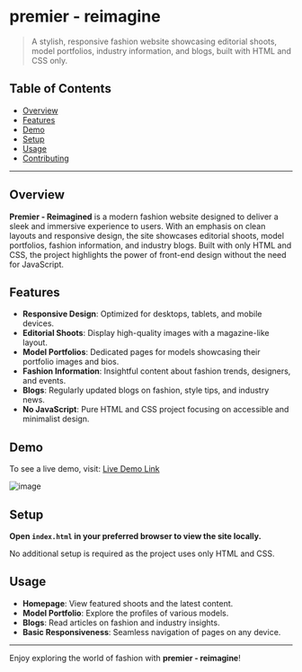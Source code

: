 # premier - reimagine

> A stylish, responsive fashion website showcasing editorial shoots, model portfolios, industry information, and blogs, built with HTML and CSS only.

## Table of Contents

- [Overview](#overview)
- [Features](#features)
- [Demo](#demo)
- [Setup](#setup)
- [Usage](#usage)
- [Contributing](#contributing)

---

## Overview

**Premier - Reimagined** is a modern fashion website designed to deliver a sleek and immersive experience to users. With an emphasis on clean layouts and responsive design, the site showcases editorial shoots, model portfolios, fashion information, and industry blogs. Built with only HTML and CSS, the project highlights the power of front-end design without the need for JavaScript.

## Features

- **Responsive Design**: Optimized for desktops, tablets, and mobile devices.
- **Editorial Shoots**: Display high-quality images with a magazine-like layout.
- **Model Portfolios**: Dedicated pages for models showcasing their portfolio images and bios.
- **Fashion Information**: Insightful content about fashion trends, designers, and events.
- **Blogs**: Regularly updated blogs on fashion, style tips, and industry news.
- **No JavaScript**: Pure HTML and CSS project focusing on accessible and minimalist design.

## Demo

To see a live demo, visit: [Live Demo Link](https://biraj2004.github.io/premier-reimagine/)

![image](https://github.com/user-attachments/assets/6f580c85-c7e7-40ca-be61-b15b49e01249)


## Setup

**Open `index.html` in your preferred browser to view the site locally.**

No additional setup is required as the project uses only HTML and CSS.

## Usage

- **Homepage**: View featured shoots and the latest content.
- **Model Portfolio**: Explore the profiles of various models.
- **Blogs**: Read articles on fashion and industry insights.
- **Basic Responsiveness**: Seamless navigation of pages on any device.

---

Enjoy exploring the world of fashion with **premier - reimagine**!
